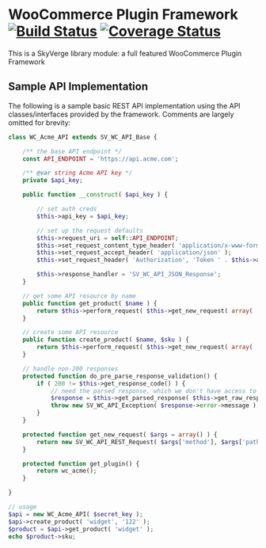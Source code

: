# WooCommerce Plugin Framework [![Build Status](https://travis-ci.org/skyverge/wc-plugin-framework.svg?branch=testing)](https://travis-ci.org/skyverge/wc-plugin-framework) [![Coverage Status](https://coveralls.io/repos/skyverge/wc-plugin-framework/badge.svg?branch=master&service=github)](https://coveralls.io/github/skyverge/wc-plugin-framework?branch=master)

This is a SkyVerge library module: a full featured WooCommerce Plugin Framework

## Sample API Implementation

The following is a sample basic REST API implementation using the API classes/interfaces provided by the framework. Comments are largely omitted for brevity:

```php
class WC_Acme_API extends SV_WC_API_Base {

	/** the base API endpoint */
	const API_ENDPOINT = 'https://api.acme.com';

	/** @var string Acme API key */
	private $api_key;

	public function __construct( $api_key ) {

		// set auth creds
		$this->api_key = $api_key;

		// set up the request defaults
		$this->request_uri = self::API_ENDPOINT;
		$this->set_request_content_type_header( 'application/x-www-form-urlencoded' );
		$this->set_request_accept_header( 'application/json' );
		$this->set_request_header( 'Authorization', 'Token ' . $this->api_key );

		$this->response_handler = 'SV_WC_API_JSON_Response';
	}

	// get some API resource by name
	public function get_product( $name ) {
		return $this->perform_request( $this->get_new_request( array( 'method' => 'GET', 'path' => '/products', 'params' => array( 'name' => $name ) ) ) );
	}

	// create some API resource
	public function create_product( $name, $sku ) {
		return $this->perform_request( $this->get_new_request( array( 'method' => 'POST', 'path' => '/products', 'params' => array( 'name' => $name, 'sku' => $sku ) ) ) );
	}

	// handle non-200 responses
	protected function do_pre_parse_response_validation() {
		if ( 200 != $this->get_response_code() ) {
			// need the parsed response, which we don't have access to yet
			$response = $this->get_parsed_response( $this->get_raw_response_body() );
			throw new SV_WC_API_Exception( $response->error->message );
		}
	}

	protected function get_new_request( $args = array() ) {
		return new SV_WC_API_REST_Request( $args['method'], $args['path'], $args['params'] );
	}

	protected function get_plugin() {
		return wc_acme();
	}

}

// usage
$api = new WC_Acme_API( $secret_key );
$api->create_product( 'widget', '122' );
$product = $api->get_product( 'widget' );
echo $product->sku;
```
